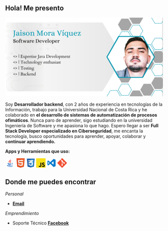 ##  Hola! Me presento

![](https://raw.githubusercontent.com/moraja1/moraja1/main/img/sign.png)
<!--![Imagen de Firma de Jaison Mora Víquez, Software Developer, Expertise Java](https://raw.githubusercontent.com/moraja/moraja1/main/img/sign.png)-->

 Soy **Desarrollador backend**, con 2 años de experiencia en tecnologías de la Información, trabajo para la Universidad Nacional de Costa Rica y he colaborado en **el desarrollo de sistemas de automatización de procesos ofimáticos**.  Nunca paro de aprender, sigo estudiando en la universidad Ingeniería de Software y me apasiona lo que hago. Espero llegar a ser **Full Stack Developer especializado en Ciberseguridad**, me encanta la tecnología, busco oportunidades para aprender, apoyar, colaborar y **continuar aprendiendo.**

**Apps y Herramientas que uso:**  

<code><img height="30" src="https://raw.githubusercontent.com/moraja1/moraja1/main/img/java.png"></code>
<code><img height="30" src="https://raw.githubusercontent.com/moraja1/moraja1/main/img/Html.png"></code>
<code><img height="30" src="https://raw.githubusercontent.com/moraja1/moraja1/main/img/Css.png"></code>
<code><img height="30" src="https://raw.githubusercontent.com/moraja1/moraja1/main/img/Js.png"></code>
<code><img height="30" src="https://raw.githubusercontent.com/moraja1/moraja1/main/img/Visual.png"></code>
<code><img height="30" src="https://raw.githubusercontent.com/moraja1/moraja1/main/img/Git.png"></code>

## Donde me puedes encontrar

_Personal_
* **[Email](mailto:jaison.mora.viquez@gmail.com)**

_Emprendimiento_
* Soporte Técnico **[Facebook](https://www.facebook.com/ravztech)**

